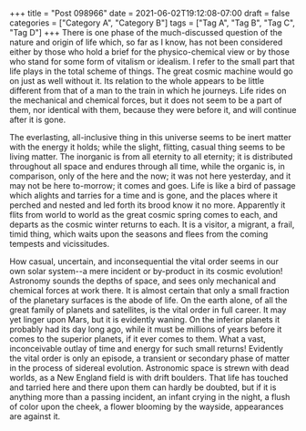 +++
title = "Post 098966"
date = 2021-06-02T19:12:08-07:00
draft = false
categories = ["Category A", "Category B"]
tags = ["Tag A", "Tag B", "Tag C", "Tag D"]
+++
There is one phase of the much-discussed question of the nature and origin of life which, so far as I know, has not been considered either by those who hold a brief for the physico-chemical view or by those who stand for some form of vitalism or idealism. I refer to the small part that life plays in the total scheme of things. The great cosmic machine would go on just as well without it. Its relation to the whole appears to be little different from that of a man to the train in which he journeys. Life rides on the mechanical and chemical forces, but it does not seem to be a part of them, nor identical with them, because they were before it, and will continue after it is gone.

The everlasting, all-inclusive thing in this universe seems to be inert matter with the energy it holds; while the slight, flitting, casual thing seems to be living matter. The inorganic is from all eternity to all eternity; it is distributed throughout all space and endures through all time, while the organic is, in comparison, only of the here and the now; it was not here yesterday, and it may not be here to-morrow; it comes and goes. Life is like a bird of passage which alights and tarries for a time and is gone, and the places where it perched and nested and led forth its brood know it no more. Apparently it flits from world to world as the great cosmic spring comes to each, and departs as the cosmic winter returns to each. It is a visitor, a migrant, a frail, timid thing, which waits upon the seasons and flees from the coming tempests and vicissitudes.

How casual, uncertain, and inconsequential the vital order seems in our own solar system--a mere incident or by-product in its cosmic evolution! Astronomy sounds the depths of space, and sees only mechanical and chemical forces at work there. It is almost certain that only a small fraction of the planetary surfaces is the abode of life. On the earth alone, of all the great family of planets and satellites, is the vital order in full career. It may yet linger upon Mars, but it is evidently waning. On the inferior planets it probably had its day long ago, while it must be millions of years before it comes to the superior planets, if it ever comes to them. What a vast, inconceivable outlay of time and energy for such small returns! Evidently the vital order is only an episode, a transient or secondary phase of matter in the process of sidereal evolution. Astronomic space is strewn with dead worlds, as a New England field is with drift boulders. That life has touched and tarried here and there upon them can hardly be doubted, but if it is anything more than a passing incident, an infant crying in the night, a flush of color upon the cheek, a flower blooming by the wayside, appearances are against it.
